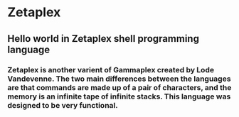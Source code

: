 # Zetaplex
## Hello world in Zetaplex shell programming language

### Zetaplex is another varient of Gammaplex created by Lode Vandevenne. The two main differences between the languages are that commands are made up of a pair of characters, and the memory is an infinite tape of infinite stacks. This language was designed to be very functional.
